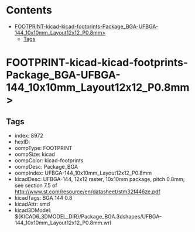 



Contents
========

* [FOOTPRINT-kicad-kicad-footprints-Package_BGA-UFBGA-144_10x10mm_Layout12x12_P0.8mm>](#footprint-kicad-kicad-footprints-package_bga-ufbga-144_10x10mm_layout12x12_p08mm)
	* [Tags](#tags)

# FOOTPRINT-kicad-kicad-footprints-Package_BGA-UFBGA-144_10x10mm_Layout12x12_P0.8mm>

## Tags

- index: 8972
- hexID: 
- oompType: FOOTPRINT
- oompSize: kicad
- oompColor: kicad-footprints
- oompDesc: Package_BGA
- oompIndex: UFBGA-144_10x10mm_Layout12x12_P0.8mm
- kicadDesc: UFBGA-144, 12x12 raster, 10x10mm package, pitch 0.8mm; see section 7.5 of http://www.st.com/resource/en/datasheet/stm32f446ze.pdf
- kicadTags: BGA 144 0.8
- kicadAttr: smd
- kicad3DModel: ${KICAD6_3DMODEL_DIR}/Package_BGA.3dshapes/UFBGA-144_10x10mm_Layout12x12_P0.8mm.wrl
